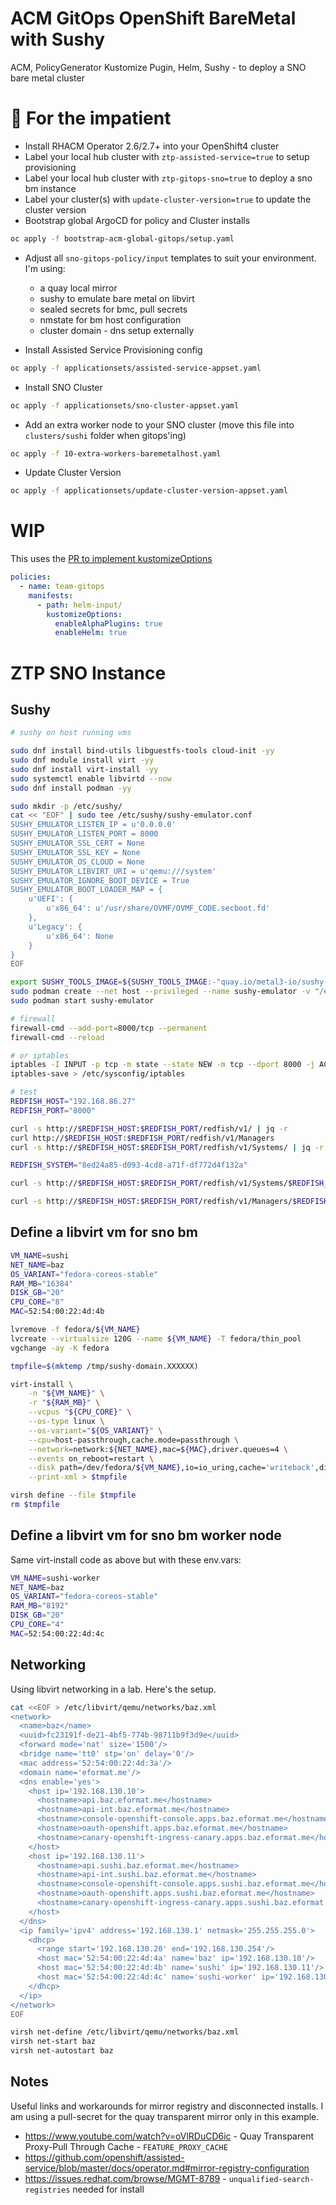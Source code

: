 # ACM GitOps OpenShift BareMetal with Sushy

ACM, PolicyGenerator Kustomize Pugin, Helm, Sushy - to deploy a SNO bare metal cluster

# 🤠 For the impatient

- Install RHACM Operator 2.6/2.7+ into your OpenShift4 cluster
- Label your local hub cluster with `ztp-assisted-service=true` to setup provisioning
- Label your local hub cluster with `ztp-gitops-sno=true` to deploy a sno bm instance
- Label your cluster(s) with `update-cluster-version=true` to update the cluster version
- Bootstrap global ArgoCD for policy and Cluster installs

```bash
oc apply -f bootstrap-acm-global-gitops/setup.yaml
```

- Adjust all `sno-gitops-policy/input` templates to suit your environment. I'm using:
  - a quay local mirror
  - sushy to emulate bare metal on libvirt
  - sealed secrets for bmc, pull secrets
  - nmstate for bm host configuration
  - cluster domain - dns setup externally

- Install Assisted Service Provisioning config

```bash
oc apply -f applicationsets/assisted-service-appset.yaml
```

- Install SNO Cluster

```bash
oc apply -f applicationsets/sno-cluster-appset.yaml
```

- Add an extra worker node to your SNO cluster (move this file into `clusters/sushi` folder when gitops'ing)

```bash
oc apply -f 10-extra-workers-baremetalhost.yaml
```

- Update Cluster Version

```bash
oc apply -f applicationsets/update-cluster-version-appset.yaml
```

# WIP

 This uses the [PR to implement kustomizeOptions](https://github.com/open-cluster-management-io/policy-generator-plugin/pull/109)

```yaml
policies:
  - name: team-gitops
    manifests:
      - path: helm-input/
        kustomizeOptions:
          enableAlphaPlugins: true
          enableHelm: true
```

# ZTP SNO Instance

## Sushy

```bash
# sushy on host running vms

sudo dnf install bind-utils libguestfs-tools cloud-init -yy
sudo dnf module install virt -yy
sudo dnf install virt-install -yy
sudo systemctl enable libvirtd --now
sudo dnf install podman -yy

sudo mkdir -p /etc/sushy/
cat << "EOF" | sudo tee /etc/sushy/sushy-emulator.conf
SUSHY_EMULATOR_LISTEN_IP = u'0.0.0.0'
SUSHY_EMULATOR_LISTEN_PORT = 8000
SUSHY_EMULATOR_SSL_CERT = None
SUSHY_EMULATOR_SSL_KEY = None
SUSHY_EMULATOR_OS_CLOUD = None
SUSHY_EMULATOR_LIBVIRT_URI = u'qemu:///system'
SUSHY_EMULATOR_IGNORE_BOOT_DEVICE = True
SUSHY_EMULATOR_BOOT_LOADER_MAP = {
    u'UEFI': {
        u'x86_64': u'/usr/share/OVMF/OVMF_CODE.secboot.fd'
    },
    u'Legacy': {
        u'x86_64': None
    }
}
EOF

export SUSHY_TOOLS_IMAGE=${SUSHY_TOOLS_IMAGE:-"quay.io/metal3-io/sushy-tools"}
sudo podman create --net host --privileged --name sushy-emulator -v "/etc/sushy":/etc/sushy -v "/var/run/libvirt":/var/run/libvirt "${SUSHY_TOOLS_IMAGE}" sushy-emulator -i :: -p 8000 --config /etc/sushy/sushy-emulator.conf
sudo podman start sushy-emulator

# firewall
firewall-cmd --add-port=8000/tcp --permanent
firewall-cmd --reload

# or iptables
iptables -I INPUT -p tcp -m state --state NEW -m tcp --dport 8000 -j ACCEPT
iptables-save > /etc/sysconfig/iptables

# test
REDFISH_HOST="192.168.86.27"
REDFISH_PORT="8000"

curl -s http://$REDFISH_HOST:$REDFISH_PORT/redfish/v1/ | jq -r
curl http://$REDFISH_HOST:$REDFISH_PORT/redfish/v1/Managers
curl -s http://$REDFISH_HOST:$REDFISH_PORT/redfish/v1/Systems/ | jq -r

REDFISH_SYSTEM="8ed24a85-d093-4cd8-a71f-df772d4f132a"

curl -s http://$REDFISH_HOST:$REDFISH_PORT/redfish/v1/Systems/$REDFISH_SYSTEM/ | jq '[{hostname: .Name, manufacturer: .Manufacturer}, {"hardware": {cpu: .ProcessorSummary.Count, memory: .MemorySummary.TotalSystemMemoryGiB}}, {"health": {system: .Status.Health, cpu: .ProcessorSummary.Status.Health, memory: .MemorySummary.Status.Health}}]'

curl -s http://$REDFISH_HOST:$REDFISH_PORT/redfish/v1/Managers/$REDFISH_MANAGER/VirtualMedia/Cd/ | jq  '[{iso_connected: .Inserted}]'
```

## Define a libvirt vm for sno bm

```bash
VM_NAME=sushi
NET_NAME=baz
OS_VARIANT="fedora-coreos-stable"
RAM_MB="16384"
DISK_GB="20"
CPU_CORE="8"
MAC=52:54:00:22:4d:4b

lvremove -f fedora/${VM_NAME}
lvcreate --virtualsize 120G --name ${VM_NAME} -T fedora/thin_pool
vgchange -ay -K fedora

tmpfile=$(mktemp /tmp/sushy-domain.XXXXXX)

virt-install \
    -n "${VM_NAME}" \
    -r "${RAM_MB}" \
    --vcpus "${CPU_CORE}" \
    --os-type linux \
    --os-variant="${OS_VARIANT}" \
    --cpu=host-passthrough,cache.mode=passthrough \
    --network=network:${NET_NAME},mac=${MAC},driver.queues=4 \
    --events on_reboot=restart \
    --disk path=/dev/fedora/${VM_NAME},io=io_uring,cache='writeback',discard='unmap' \
    --print-xml > $tmpfile

virsh define --file $tmpfile
rm $tmpfile
```

## Define a libvirt vm for sno bm worker node

Same virt-install code as above but with these env.vars:

```bash
VM_NAME=sushi-worker
NET_NAME=baz
OS_VARIANT="fedora-coreos-stable"
RAM_MB="8192"
DISK_GB="20"
CPU_CORE="4"
MAC=52:54:00:22:4d:4c
```

## Networking

Using libvirt networking in a lab. Here's the setup.

```bash
cat <<EOF > /etc/libvirt/qemu/networks/baz.xml
<network>
  <name>baz</name>
  <uuid>fc23191f-de21-4bf5-774b-98711b9f3d9e</uuid>
  <forward mode='nat' size='1500'/>
  <bridge name='tt0' stp='on' delay='0'/>
  <mac address='52:54:00:22:4d:3a'/>
  <domain name='eformat.me'/>
  <dns enable='yes'>
    <host ip='192.168.130.10'>
      <hostname>api.baz.eformat.me</hostname>
      <hostname>api-int.baz.eformat.me</hostname>
      <hostname>console-openshift-console.apps.baz.eformat.me</hostname>
      <hostname>oauth-openshift.apps.baz.eformat.me</hostname>
      <hostname>canary-openshift-ingress-canary.apps.baz.eformat.me</hostname>
    </host>
    <host ip='192.168.130.11'>
      <hostname>api.sushi.baz.eformat.me</hostname>
      <hostname>api-int.sushi.baz.eformat.me</hostname>
      <hostname>console-openshift-console.apps.sushi.baz.eformat.me</hostname>
      <hostname>oauth-openshift.apps.sushi.baz.eformat.me</hostname>
      <hostname>canary-openshift-ingress-canary.apps.sushi.baz.eformat.me</hostname>
    </host>
  </dns>
  <ip family='ipv4' address='192.168.130.1' netmask='255.255.255.0'>
    <dhcp>
      <range start='192.168.130.20' end='192.168.130.254'/>
      <host mac='52:54:00:22:4d:4a' name='baz' ip='192.168.130.10'/>
      <host mac='52:54:00:22:4d:4b' name='sushi' ip='192.168.130.11'/>
      <host mac='52:54:00:22:4d:4c' name='sushi-worker' ip='192.168.130.12'/>
    </dhcp>
  </ip>
</network>
EOF

virsh net-define /etc/libvirt/qemu/networks/baz.xml
virsh net-start baz
virsh net-autostart baz
```

## Notes

Useful links and workarounds for mirror registry and disconnected installs. I am using a pull-secret for the quay transparent mirror only in this example.

- https://www.youtube.com/watch?v=oVlRDuCD6ic - Quay Transparent Proxy-Pull Through Cache - `FEATURE_PROXY_CACHE`
- https://github.com/openshift/assisted-service/blob/master/docs/operator.md#mirror-registry-configuration
- https://issues.redhat.com/browse/MGMT-8789 - `unqualified-search-registries` needed for install
